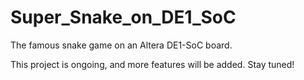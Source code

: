 # Super_Snake_on_DE1_SoC
The famous snake game on an Altera DE1-SoC board.

This project is ongoing, and more features will be added. Stay tuned!
